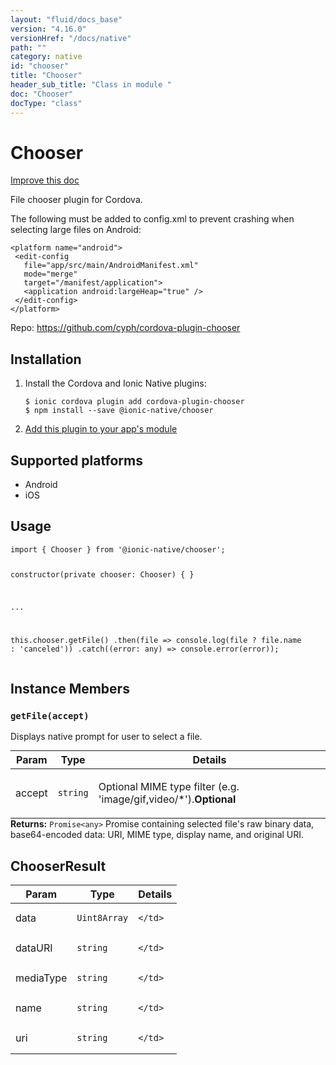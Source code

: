 ```yaml
---
layout: "fluid/docs_base"
version: "4.16.0"
versionHref: "/docs/native"
path: ""
category: native
id: "chooser"
title: "Chooser"
header_sub_title: "Class in module "
doc: "Chooser"
docType: "class"
---
```


<h1 class="api-title">Chooser</h1>

<a class="improve-v2-docs" href="http://github.com/ionic-team/ionic-native/edit/master/src/@ionic-native/plugins/chooser/index.ts#L9">
  Improve this doc
</a>







<p>File chooser plugin for Cordova.</p>
<p>The following must be added to config.xml to prevent crashing when selecting large files on Android:</p>
<pre><code class="lang-xml">&lt;platform name=&quot;android&quot;&gt;
 &lt;edit-config
   file=&quot;app/src/main/AndroidManifest.xml&quot;
   mode=&quot;merge&quot;
   target=&quot;/manifest/application&quot;&gt;
   &lt;application android:largeHeap=&quot;true&quot; /&gt;
 &lt;/edit-config&gt;
&lt;/platform&gt;
</code></pre>


<p>Repo:
  <a href="https://github.com/cyph/cordova-plugin-chooser">
    https://github.com/cyph/cordova-plugin-chooser
  </a>
</p>


<h2><a class="anchor" name="installation" href="#installation"></a>Installation</h2>
<ol class="installation">
  <li>Install the Cordova and Ionic Native plugins:<br>
    <pre><code class="nohighlight">$ ionic cordova plugin add cordova-plugin-chooser
$ npm install --save @ionic-native/chooser
</code></pre>
  </li>
  <li><a href="https://ionicframework.com/docs/native/#Add_Plugins_to_Your_App_Module">Add this plugin to your app's module</a></li>
</ol>



<h2><a class="anchor" name="platforms" href="#platforms"></a>Supported platforms</h2>
<ul>
  <li>Android</li><li>iOS</li>
</ul>






<h2><a class="anchor" name="usage" href="#usage"></a>Usage</h2>
<pre><code class="lang-typescript">import { Chooser } from &#39;@ionic-native/chooser&#39;;


constructor(private chooser: Chooser) { }

...


this.chooser.getFile()
  .then(file =&gt; console.log(file ? file.name : &#39;canceled&#39;))
  .catch((error: any) =&gt; console.error(error));
</code></pre>








<h2><a class="anchor" name="instance-members" href="#instance-members"></a>Instance Members</h2>
<h3><a class="anchor" name="getFile" href="#getFile"></a><code>getFile(accept)</code></h3>


Displays native prompt for user to select a file.
<table class="table param-table" style="margin:0;">
  <thead>
  <tr>
    <th>Param</th>
    <th>Type</th>
    <th>Details</th>
  </tr>
  </thead>
  <tbody>
  <tr>
    <td>
      accept</td>
    <td>
      <code>string</code>
    </td>
    <td>
      <p>Optional MIME type filter (e.g. &#39;image/gif,video/*&#39;).<strong class="tag">Optional</strong></p>
</td>
  </tr>
  </tbody>
</table>

<div class="return-value" markdown="1">
  <i class="icon ion-arrow-return-left"></i>
  <b>Returns:</b> <code>Promise&lt;any&gt;</code> Promise containing selected file's raw binary data,
base64-encoded data: URI, MIME type, display name, and original URI.
</div>





<h2><a class="anchor" name="ChooserResult" href="#ChooserResult"></a>ChooserResult</h2>

<table class="table param-table" style="margin:0;">
  <thead>
  <tr>
    <th>Param</th>
    <th>Type</th>
    <th>Details</th>
  </tr>
  </thead>
  <tbody>
  
  <tr>
    <td>
      data
    </td>
    <td>
      <code>Uint8Array</code>
    </td>
    <td>
      
      
    </td>
  </tr>
  
  <tr>
    <td>
      dataURI
    </td>
    <td>
      <code>string</code>
    </td>
    <td>
      
      
    </td>
  </tr>
  
  <tr>
    <td>
      mediaType
    </td>
    <td>
      <code>string</code>
    </td>
    <td>
      
      
    </td>
  </tr>
  
  <tr>
    <td>
      name
    </td>
    <td>
      <code>string</code>
    </td>
    <td>
      
      
    </td>
  </tr>
  
  <tr>
    <td>
      uri
    </td>
    <td>
      <code>string</code>
    </td>
    <td>
      
      
    </td>
  </tr>
  
  </tbody>
</table>





